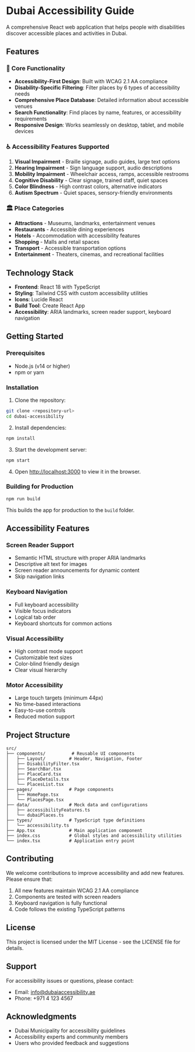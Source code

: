# Dubai Accessibility Guide

A comprehensive React web application that helps people with disabilities discover accessible places and activities in Dubai.

## Features

### 🎯 Core Functionality
- **Accessibility-First Design**: Built with WCAG 2.1 AA compliance
- **Disability-Specific Filtering**: Filter places by 6 types of accessibility needs
- **Comprehensive Place Database**: Detailed information about accessible venues
- **Search Functionality**: Find places by name, features, or accessibility requirements
- **Responsive Design**: Works seamlessly on desktop, tablet, and mobile devices

### ♿ Accessibility Features Supported
1. **Visual Impairment** - Braille signage, audio guides, large text options
2. **Hearing Impairment** - Sign language support, audio descriptions
3. **Mobility Impairment** - Wheelchair access, ramps, accessible restrooms
4. **Cognitive Disability** - Clear signage, trained staff, quiet spaces
5. **Color Blindness** - High contrast colors, alternative indicators
6. **Autism Spectrum** - Quiet spaces, sensory-friendly environments

### 🏛️ Place Categories
- **Attractions** - Museums, landmarks, entertainment venues
- **Restaurants** - Accessible dining experiences
- **Hotels** - Accommodation with accessibility features
- **Shopping** - Malls and retail spaces
- **Transport** - Accessible transportation options
- **Entertainment** - Theaters, cinemas, and recreational facilities

## Technology Stack

- **Frontend**: React 18 with TypeScript
- **Styling**: Tailwind CSS with custom accessibility utilities
- **Icons**: Lucide React
- **Build Tool**: Create React App
- **Accessibility**: ARIA landmarks, screen reader support, keyboard navigation

## Getting Started

### Prerequisites
- Node.js (v14 or higher)
- npm or yarn

### Installation

1. Clone the repository:
```bash
git clone <repository-url>
cd dubai-accessibility
```

2. Install dependencies:
```bash
npm install
```

3. Start the development server:
```bash
npm start
```

4. Open [http://localhost:3000](http://localhost:3000) to view it in the browser.

### Building for Production

```bash
npm run build
```

This builds the app for production to the `build` folder.

## Accessibility Features

### Screen Reader Support
- Semantic HTML structure with proper ARIA landmarks
- Descriptive alt text for images
- Screen reader announcements for dynamic content
- Skip navigation links

### Keyboard Navigation
- Full keyboard accessibility
- Visible focus indicators
- Logical tab order
- Keyboard shortcuts for common actions

### Visual Accessibility
- High contrast mode support
- Customizable text sizes
- Color-blind friendly design
- Clear visual hierarchy

### Motor Accessibility
- Large touch targets (minimum 44px)
- No time-based interactions
- Easy-to-use controls
- Reduced motion support

## Project Structure

```
src/
├── components/          # Reusable UI components
│   ├── Layout/         # Header, Navigation, Footer
│   ├── DisabilityFilter.tsx
│   ├── SearchBar.tsx
│   ├── PlaceCard.tsx
│   ├── PlaceDetails.tsx
│   └── PlacesList.tsx
├── pages/              # Page components
│   ├── HomePage.tsx
│   └── PlacesPage.tsx
├── data/               # Mock data and configurations
│   ├── accessibilityFeatures.ts
│   └── dubaiPlaces.ts
├── types/              # TypeScript type definitions
│   └── accessibility.ts
├── App.tsx             # Main application component
├── index.css           # Global styles and accessibility utilities
└── index.tsx           # Application entry point
```

## Contributing

We welcome contributions to improve accessibility and add new features. Please ensure that:

1. All new features maintain WCAG 2.1 AA compliance
2. Components are tested with screen readers
3. Keyboard navigation is fully functional
4. Code follows the existing TypeScript patterns

## License

This project is licensed under the MIT License - see the LICENSE file for details.

## Support

For accessibility issues or questions, please contact:
- Email: info@dubaiaccessibility.ae
- Phone: +971 4 123 4567

## Acknowledgments

- Dubai Municipality for accessibility guidelines
- Accessibility experts and community members
- Users who provided feedback and suggestions